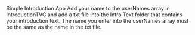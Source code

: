 Simple Introduction App
Add your name to the userNames array in IntroductionTVC and add a txt file into the Intro Text folder that contains your introduction text. The name you enter into the userNames array must be the same as the name in the txt file.
